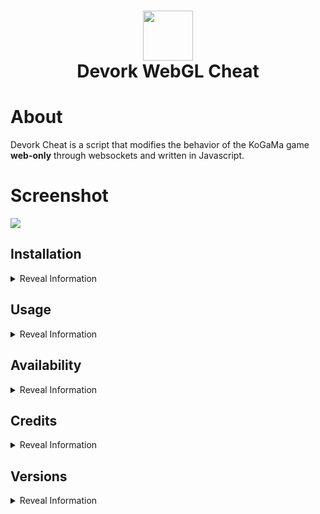 <div align="center">
      <h1> <img src="https://static.kogstatic.com/0000/39066da2c2bb7744d2d9f9f6981ed216256a8a9e/09121f2cb5633e9732ca82df4d1adf1f.jpg" width="80px"><br/>Devork WebGL Cheat</h1>
     </div>


# About
Devork Cheat is a script that modifies the behavior of the KoGaMa game **web-only** through websockets and written in Javascript.

# Screenshot
 <img src="https://cdn.discordapp.com/attachments/1002643229717573664/1047612929916272700/image.png">
  
## Installation
<details><summary>Reveal Information</summary><br>

To download the script it is necessary to have a **script executor**, for this you can install **tampermonkey** and download according to the browser you are currently using:
 
* **[Tampermonkey for Chrome](https://chrome.google.com/webstore/detail/tampermonkey/dhdgffkkebhmkfjojejmpbldmpobfkfo)**
* **[Tampermonkey for Firefox](https://addons.mozilla.org/en-US/firefox/addon/tampermonkey/)**
* **[Tampermonkey for Safari](https://apps.apple.com/app/apple-store/id1482490089?pt=117945903&ct=tm.net&mt=8)**

After installing the extension click the button below and you will be redirected to the installation.

[<img src="https://cdn.discordapp.com/attachments/997183409900228638/997988211215306782/btn.png" width="150"/>](https://github.com/Devorkk/Devork-Cheat-1.7/raw/main/Cheat/Devork%20Cheat%201.7.user.js)


</details>

## Usage
<details><summary>Reveal Information</summary>
<br>
 
* Join any KoGaMa map.
* Then, a button will appear at the top middle, click it to display the menu.
* Now you should be ready to go!

<img src="https://cdn.discordapp.com/attachments/1002643229717573664/1047626916674424984/image.jpeg">

</details>

## Availability
<details><summary>Reveal Information</summary><br>
&nbsp;
Currently available on the following servers:<br>
&nbsp;
 
* **[KoGaMa WWW](https://www.kogama.com)**
* **[KoGaMa Brazil](https://www.kogama.com.br)**
* **[KoGaMa Friends](https://friends.kogama.com)**

</details>

## Credits
<details><summary>Reveal Information</summary><br>
 
* Exnonull
* Devork
* Lawlao

</details>    

## Versions
<details><summary>Reveal Information</summary><br>
 
[Download Devork Cheat v1.7](https://github.com/Devorkk/Devork-Cheat-1.7/raw/main/Cheat/Devork%20Cheat%201.7.user.js)
<br>
[Download Devork Cheat v1.6](https://github.com/Devorkk/Devork-Cheat-1.6/raw/main/Cheat/Devork%20Cheat%201.6.user.js)

</details>    
